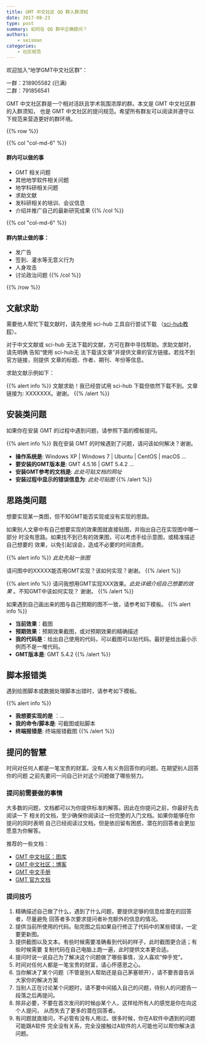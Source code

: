 ```yaml
---
title: GMT 中文社区 QQ 群入群须知
date: 2017-08-23
type: post
summary: 如何在 QQ 群中正确提问？
authors:
    - seisman
categories:
    - 社区规范
---
```


欢迎加入“地学GMT中文社区群”：

<i class="fab fa-qq"></i>  一群：218905582 (已满)
<br>
<i class="fab fa-qq"></i>  二群：791856541

GMT 中文社区群是一个相对活跃且学术氛围浓厚的群。本文是 GMT 中文社区群的入群须知，
也是 GMT 中文社区的提问规范。希望所有群友可以阅读并遵守以下规范来营造更好的群环境。

{{% row %}}

{{% col "col-md-6" %}}
#### 群内可以做的事

- GMT 相关问题
- 其他地学软件相关问题
- 地学科研相关问题
- 求助文献
- 发科研相关的培训、会议信息
- 介绍并推广自己的最新研究成果
{{% /col %}}

{{% col "col-md-6" %}}
#### 群内禁止做的事：

- 发广告
- 签到、灌水等无意义行为
- 人身攻击
- 讨论政治问题
{{% /col %}}

{{% /row %}}

## 文献求助

需要他人帮忙下载文献时，请先使用 sci-hub 工具自行尝试下载
（[sci-hub教程](/blog/sci-hub/)）。

对于中文文献或 sci-hub 无法下载的文献，方可在群中寻找帮助。求助文献时，请先明确
告知“使用 sci-hub无 法下载该文章”并提供文章的官方链接。若找不到官方链接，则提供
文章的标题、作者、期刊、年份等信息。

求助文献示例如下：

{{% alert info %}}
文献求助！我已经尝试用 sci-hub 下载但依然下载不到。文章链接为: XXXXXXX。谢谢。
{{% /alert %}}

## 安装类问题

如果你在安装 GMT 的过程中遇到问题，请参照下面的模板提问。

{{% alert info %}}
我在安装 GMT 的时候遇到了问题，请问该如何解决？谢谢。

- **操作系统是**: Windows XP | Windows 7 | Ubuntu | CentOS | macOS ...
- **要安装的GMT版本是**: GMT 4.5.16 | GMT 5.4.2 ...
- **安装GMT参考的文档是**: *此处可贴文档的网址*
- **安装过程中显示的错误信息为**: *此处可贴图*
{{% /alert %}}

## 思路类问题

想要实现某一类图，但不知GMT能否实现或没有实现的思路。

如果别人文章中有自己想要实现的效果图就直接贴图，并指出自己在实现图中哪一部分
时没有思路。如果找不到已有的效果图，可以考虑手绘示意图，或精准描述自己想要的
效果，以免引起误会，造成不必要的时间浪费。

{{% alert info %}}
*此处先贴一张图*

请问图中的XXXXX能否用GMT实现？该如何实现？谢谢。
{{% /alert %}}

{{% alert info %}}
请问我想用GMT实现XXX效果。*此处详细介绍自己想要的效果* 。不知GMT中该如何实现？
谢谢。
{{% /alert %}}

如果遇到自己画出来的图与自己预期的图不一致，请参考如下模板。
{{% alert info %}}
- **当前效果**：截图
- **预期效果**：预期效果截图，或对预期效果的精确描述
- **我的代码是**：给出自己使用的代码，可以截图可以贴代码。最好是给出最小示例而不是一堆代码。
- **GMT版本是**: GMT 5.4.2
{{% /alert %}}

## 脚本报错类

遇到绘图脚本或数据处理脚本出错时，请参考如下模板。

{{% alert info %}}
- **我想要实现的是** ：...
- **我的命令/脚本是**: 可截图或贴脚本
- **终端报错是**: 终端报错截图
{{% /alert %}}

## 提问的智慧

时间对任何人都是一笔宝贵的财富。没有人有义务回答你的问题。在期望别人回答你的问题
之前先要问一问自己针对这个问题做了哪些努力。

### 提问前需要做的事情

大多数的问题，文档都可以为你提供标准的解答。因此在你提问之前，你最好先去阅读一下
相关的文档，至少确保你阅读过一份完整的入门文档。如果你能够在你提问的同时表明
自己已经阅读过文档，但是依旧留有困惑，潜在的回答者会更加愿意为你解答。

推荐的一些文档：

- [GMT 中文社区：图库](/gallery/)
- [GMT 中文社区：博客](/blog/)
- [GMT 中文手册](https://docs.gmt-china.org/)
- [GMT 官方文档](https://docs.generic-mapping-tools.org/latest/)

### 提问技巧

1. 精确描述自己做了什么，遇到了什么问题，要提供足够的信息给潜在的回答者，尽量避免
   回答者多次要求提问者补充额外的信息的情况。
2. 提供当前所使用的代码。贴完图之后如果自行修正了代码中的某些错误，一定要更新图。
3. 提供截图以及文本。有些时候需要准确看到代码的样子，此时截图更合适；有些时候需要
   复制代码在自己电脑上跑一遍，此时提供文本更合适。
4. 提问时说一说自己为了解决这个问题做了哪些事情，没人喜欢“伸手党”。
5. 时间对任何人都是一笔宝贵的财富，请心怀感恩之心。
6. 当你解决了某个问题（不管是别人帮助还是自己茅塞顿开），请不要吝啬告诉大家你的解决方案
7. 当别人正在讨论某个问题时，请不要中间插入自己的问题，待别人的问题告一段落之后再提问。
8. 除非必要，不要在首次发问的时候@某个人，这样给所有人的感觉是你在向这个人提问，
   从而失去了更多的潜在回答者。
9. 有问题就直接问，不必管有没有人用过。很多时候，你在A软件中遇到的问题可能跟A软件
   完全没有关系，完全没接触过A软件的人可能也可以帮你解决该问题。
